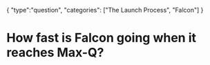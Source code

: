 {
    "type":"question",
    "categories": ["The Launch Process", "Falcon"]
}

# How fast is Falcon going when it reaches Max-Q?
